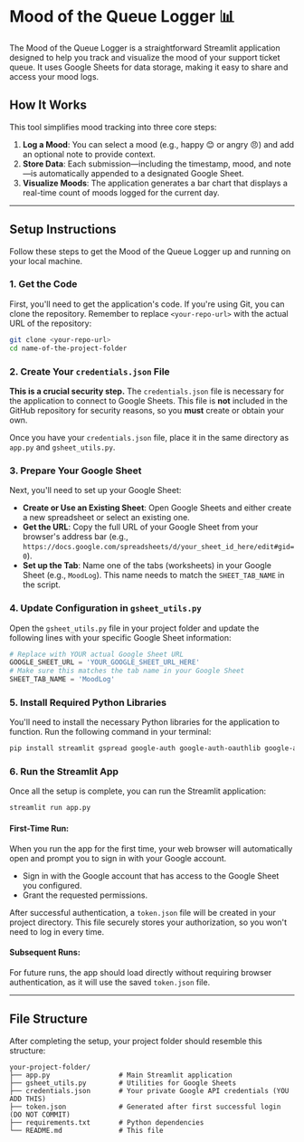 # Mood of the Queue Logger 📊

The Mood of the Queue Logger is a straightforward Streamlit application designed to help you track and visualize the mood of your support ticket queue. It uses Google Sheets for data storage, making it easy to share and access your mood logs.

## How It Works

This tool simplifies mood tracking into three core steps:

1.  **Log a Mood**: You can select a mood (e.g., happy 😊 or angry 😠) and add an optional note to provide context.
2.  **Store Data**: Each submission—including the timestamp, mood, and note—is automatically appended to a designated Google Sheet.
3.  **Visualize Moods**: The application generates a bar chart that displays a real-time count of moods logged for the current day.

-----

## Setup Instructions

Follow these steps to get the Mood of the Queue Logger up and running on your local machine.

### 1\. Get the Code

First, you'll need to get the application's code. If you're using Git, you can clone the repository. Remember to replace `<your-repo-url>` with the actual URL of the repository:

```bash
git clone <your-repo-url>
cd name-of-the-project-folder
```

### 2\. Create Your `credentials.json` File

**This is a crucial security step.** The `credentials.json` file is necessary for the application to connect to Google Sheets. This file is **not** included in the GitHub repository for security reasons, so you **must** create or obtain your own.

Once you have your `credentials.json` file, place it in the same directory as `app.py` and `gsheet_utils.py`.

### 3\. Prepare Your Google Sheet

Next, you'll need to set up your Google Sheet:

  * **Create or Use an Existing Sheet**: Open Google Sheets and either create a new spreadsheet or select an existing one.
  * **Get the URL**: Copy the full URL of your Google Sheet from your browser's address bar (e.g., `https://docs.google.com/spreadsheets/d/your_sheet_id_here/edit#gid=0`).
  * **Set up the Tab**: Name one of the tabs (worksheets) in your Google Sheet (e.g., `MoodLog`). This name needs to match the `SHEET_TAB_NAME` in the script.

### 4\. Update Configuration in `gsheet_utils.py`

Open the `gsheet_utils.py` file in your project folder and update the following lines with your specific Google Sheet information:

```python
# Replace with YOUR actual Google Sheet URL
GOOGLE_SHEET_URL = 'YOUR_GOOGLE_SHEET_URL_HERE'
# Make sure this matches the tab name in your Google Sheet
SHEET_TAB_NAME = 'MoodLog'
```

### 5\. Install Required Python Libraries

You'll need to install the necessary Python libraries for the application to function. Run the following command in your terminal:

```bash
pip install streamlit gspread google-auth google-auth-oauthlib google-auth-httplib2 pandas matplotlib
```

### 6\. Run the Streamlit App

Once all the setup is complete, you can run the Streamlit application:

```bash
streamlit run app.py
```

#### First-Time Run:

When you run the app for the first time, your web browser will automatically open and prompt you to sign in with your Google account.

  * Sign in with the Google account that has access to the Google Sheet you configured.
  * Grant the requested permissions.

After successful authentication, a `token.json` file will be created in your project directory. This file securely stores your authorization, so you won't need to log in every time.

#### Subsequent Runs:

For future runs, the app should load directly without requiring browser authentication, as it will use the saved `token.json` file.

-----

## File Structure

After completing the setup, your project folder should resemble this structure:

```
your-project-folder/
├── app.py                 # Main Streamlit application
├── gsheet_utils.py        # Utilities for Google Sheets
├── credentials.json       # Your private Google API credentials (YOU ADD THIS)
├── token.json             # Generated after first successful login (DO NOT COMMIT)
├── requirements.txt       # Python dependencies
└── README.md              # This file
```
